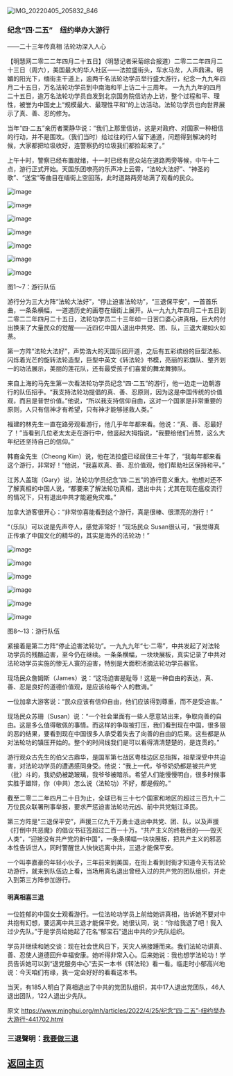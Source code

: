 ![IMG_20220405_205832_846](https://user-images.githubusercontent.com/79625284/165060972-87187fc3-2cd9-4a49-8893-0b54b196b926.jpg)

### 纪念“四·二五”　纽约举办大游行

——二十三年传真相 法轮功深入人心

【明慧网二零二二年四月二十五日】（明慧记者采菊综合报道）二零二二年四月二十三日（周六），美国最大的华人社区——法拉盛街头，车水马龙，人声鼎沸。明媚的阳光下，缅街主干道上，逾两千名法轮功学员举行盛大游行，纪念一九九年四月二十五日，万名法轮功学员到中南海和平上访二十三周年。
一九九九年的四月二十五日，逾万名法轮功学员自发到北京国务院信访办上访，整个过程和平、理性，被誉为中国史上“规模最大、最理性平和”的上访活动。法轮功学员也向世界展示了真、善、忍的修为。

当年“四·二五”亲历者栗静华说：“我们上那里信访，这是对政府、对国家一种相信的行动，并不是围攻。（我们当时）给过往的行人留下通道，问题得到解决的时候，大家都把垃圾收好，连警察扔的垃圾我们都捡起来了。”

上午十时，警察已经布置就绪，十一时已经有民众站在道路两旁等候，中午十二点，游行正式开始。天国乐团嘹亮的乐声冲上云霄，“法轮大法好”、“神圣的歌”、“送宝”等曲目在缅街上空回荡，此时道路两旁站满了观看的民众。

![image](https://user-images.githubusercontent.com/79625284/165059520-e585c6f1-4c1c-4e43-9dc6-b0b81677842b.png)

![image](https://user-images.githubusercontent.com/79625284/165059599-67bd4d68-c6ed-420f-8705-a0f352dc5979.png)

![image](https://user-images.githubusercontent.com/79625284/165059643-61b8bed0-1860-4b79-b641-f3d9e032de74.png)

![image](https://user-images.githubusercontent.com/79625284/165059683-a24b5f13-8f27-4958-b48b-741278889c64.png)

![image](https://user-images.githubusercontent.com/79625284/165059713-926503c5-954d-4126-9aa6-55f3728c6cbf.png)

![image](https://user-images.githubusercontent.com/79625284/165059752-2fa8cb6c-eb43-4910-a2cb-2eb20abf41f0.png)

![image](https://user-images.githubusercontent.com/79625284/165059778-c8817244-4a07-4dac-b666-5b5b05805f0f.png)

图1～7：游行队伍

游行分为三大方阵“法轮大法好”，“停止迫害法轮功”，“三退保平安”，一首首乐曲，一条条横幅，一道道历史的画卷在缅街上展开。从一九九九年四月二十五日到二零二二年四月二十五日，法轮功学员二十三年如一日苦口婆心讲真相，巨大的付出换来了大量民众的觉醒——近四亿中国人退出中共党、团、队，三退大潮如火如荼。

第一方阵“法轮大法好”，声势浩大的天国乐团开道，之后有五彩缤纷的巨型法船、闪烁着光芒的旋转法轮造型，巨型中英文《转法轮》书模，亮丽的彩旗队、整齐划一的功法展示，美丽的莲花队，还有最受孩子们喜爱的舞龙舞狮队。

来自上海的马先生第一次看法轮功学员纪念“四·二五”的游行，他一边走一边朝游行的队伍招手。“我支持法轮功提倡的真、善、忍原则，因为这是中国传统的价值观，而且是普世价值。”他说，“所以我支持信仰自由，这对一个国家是非常重要的原则，人只有信神才有希望，只有神才能够拯救人类。”

福建的林先生一直在路旁观看游行，他几乎年年都来看。他说：“真、善、忍最好了！”当看到几位老太太走在游行中，他竖起大拇指说，“我要给他们点赞，这么大年纪还坚持自己的信仰。”

韩裔金先生（Cheong Kim）说，他在法拉盛已经居住三十年了，“我每年都来看这个游行，非常好！”他说，“我喜欢真、善、忍价值观，他们帮助社区保持和平。”

江苏人盖瑞（Gary）说，法轮功学员纪念“四·二五”的游行意义重大。他想对还不了解真相的中国人说，“都要来了解法轮功真相，退出中共；尤其在现在瘟疫流行的情况下，只有退出中共才能避免灾难。”

加拿大游客很开心：“非常惊喜能看到这个游行，真是很棒、很漂亮的游行！”

“（乐队）可以说是先声夺人，感觉非常好！”现场民众 Susan很认可，“我觉得真正传承了中国文化的精华的，其实是海外的法轮功！”

![image](https://user-images.githubusercontent.com/79625284/165059928-a413ad85-0757-4399-b406-2c73f58c661a.png)

![image](https://user-images.githubusercontent.com/79625284/165059966-e1432d7e-5bdd-4ae8-9f15-92f2245bd8cf.png)

![image](https://user-images.githubusercontent.com/79625284/165060003-e3bd374f-c92f-433e-b116-65241d472b89.png)

![image](https://user-images.githubusercontent.com/79625284/165060035-c51ca914-e6b0-434a-b8d4-b5945d26f71f.png)

![image](https://user-images.githubusercontent.com/79625284/165060074-fac0c472-160c-4fd2-bfd7-5f03bddd12f4.png)

![image](https://user-images.githubusercontent.com/79625284/165060110-93f547a6-6ac6-4292-bb96-48976624937e.png)

图8～13：游行队伍

紧接着是第二方阵“停止迫害法轮功”。一九九九年“七·二零”，中共发起了对法轮功学员的残酷迫害，至今仍在继续。一条条横幅，一块块展板，真实记录了中共对法轮功学员实施的惨无人寰的迫害，特别是大面积活摘法轮功学员器官。

现场民众詹姆斯（James）说：“这场迫害是耻辱！这是一种自由的表达，真、善、忍是良好的道德价值观，是应该给每个人的教诲。”

一位加拿大游客说：“民众应该有信仰自由，他们应该得到尊重，而不是受迫害。”

现场民众苏珊（Susan）说：“一个社会里面有一些人愿意站出来，争取向善的自由。这是多么值得敬佩的事情。而这样的争取被打压，我们看到现在中国，很多狠的恶的结果，要看到现在中国很多人承受着失去了向善的自由的后果。这些都是从对法轮功的镇压开始的。整个的时间线我们是可以看得清清楚楚的，是连贯的。”

游行观众古先生的伯父古鼎华，是国军第七战区粤桂边区总指挥，祖辈深受中共迫害，对法轮功学员的遭遇感同身受。他说：“我上一代，爷爷奶奶都是被共产党（批）斗的，我奶奶被跪玻璃，我爷爷被暗杀。希望人们能慢慢明白，很多时候事实胜于雄辩，你（中共）怎么说（法轮功）不好，都是假的。”

截至二零二二年四月二十日为止，全球已有三十七个国家和地区的超过三百九十二万位民众联署刑事举报，要求严惩迫害法轮功元凶、前中共党魁江泽民。

第三方阵是“三退保平安”，声援三亿九千万勇士退出中共党、团、队，以及声援《打倒中共恶魔》的倡议书征签超过二百一十万。“共产主义的终极目的——毁灭人类“，“迎接没有共产党的新中国”，一条条横幅一块块展板，把共产主义的邪恶本性告诉世人，同时警醒世人快快远离中共，三退才能保平安。

一个叫李嘉豪的年轻小伙子，三年前来到美国，在街上看到封街才知道今天有法轮功游行，就来到队伍边上看，当场用真名退出曾经入过的共产党的团队组织，并走入到第三方阵参加游行。

#### 明真相喜三退

一位姓郁的中国女士观看游行。一位法轮功学员上前给她讲真相，告诉她不要对中共抱有幻想，要远离中共三退才能保平安。她很认同，说：“你给我退了吧！我入过少先队。”于是学员给她起了花名“郁宝石”退出中共的少先队组织。

学员并继续和她交谈：现在社会世风日下，天灾人祸接踵而来。我们法轮功讲真、善、忍使人道德回升幸福安康。她听得非常入心。后来她说：我也想学法轮功！学员告诉她可以到“退党服务中心”去买一本书《转法轮》看一看。临走时小郁高兴地说：今天咱们有缘，我一定会好好的看看这本书。

当天，有185人明白了真相退出了中共的党团队组织，其中17人退出党团队，46人退出团队，122人退出少先队。

原文 https://www.minghui.org/mh/articles/2022/4/25/纪念“四·二五”-纽约举办大游行-441702.html

### 三退聲明：[我要做三退](https://tuidang.epochtimes.com/)

## [返回主页](https://git.io/Js3EY)
